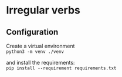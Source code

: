 # Irregular verbs
## Configuration
Create a virtual environment
<br>
`python3 -m venv ./venv`

and install the requirements:
<br>
`pip install --requirement requirements.txt`

